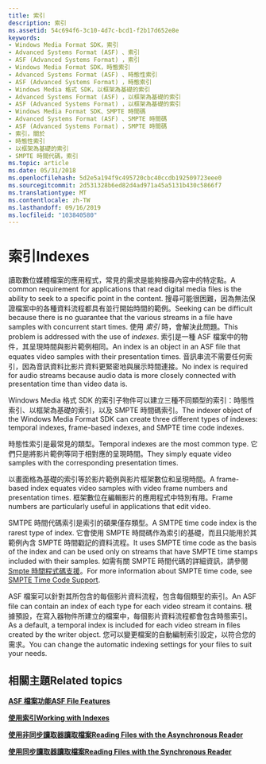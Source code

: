 ```yaml
---
title: 索引
description: 索引
ms.assetid: 54c694f6-3c10-4d7c-bcd1-f2b17d652e8e
keywords:
- Windows Media Format SDK，索引
- Advanced Systems Format (ASF) 、索引
- ASF (Advanced Systems Format) ，索引
- Windows Media Format SDK，時態索引
- Advanced Systems Format (ASF) 、時態性索引
- ASF (Advanced Systems Format) ，時態索引
- Windows Media 格式 SDK，以框架為基礎的索引
- Advanced Systems Format (ASF) ，以框架為基礎的索引
- ASF (Advanced Systems Format) ，以框架為基礎的索引
- Windows Media Format SDK、SMPTE 時間碼
- Advanced Systems Format (ASF) 、SMPTE 時間碼
- ASF (Advanced Systems Format) ，SMPTE 時間碼
- 索引，關於
- 時態性索引
- 以框架為基礎的索引
- SMPTE 時間代碼，索引
ms.topic: article
ms.date: 05/31/2018
ms.openlocfilehash: 5d2e5a194f9c495720cbc40ccdb192509723eee0
ms.sourcegitcommit: 2d531328b6ed82d4ad971a45a5131b430c5866f7
ms.translationtype: MT
ms.contentlocale: zh-TW
ms.lasthandoff: 09/16/2019
ms.locfileid: "103840580"
---
```

# <a name="indexes"></a><span data-ttu-id="0cd74-119">索引</span><span class="sxs-lookup"><span data-stu-id="0cd74-119">Indexes</span></span>

<span data-ttu-id="0cd74-120">讀取數位媒體檔案的應用程式，常見的需求是能夠搜尋內容中的特定點。</span><span class="sxs-lookup"><span data-stu-id="0cd74-120">A common requirement for applications that read digital media files is the ability to seek to a specific point in the content.</span></span> <span data-ttu-id="0cd74-121">搜尋可能很困難，因為無法保證檔案中的各種資料流程都具有並行開始時間的範例。</span><span class="sxs-lookup"><span data-stu-id="0cd74-121">Seeking can be difficult because there is no guarantee that the various streams in a file have samples with concurrent start times.</span></span> <span data-ttu-id="0cd74-122">使用 *索引* 時，會解決此問題。</span><span class="sxs-lookup"><span data-stu-id="0cd74-122">This problem is addressed with the use of *indexes*.</span></span> <span data-ttu-id="0cd74-123">索引是一種 ASF 檔案中的物件，其呈現時間與影片範例相同。</span><span class="sxs-lookup"><span data-stu-id="0cd74-123">An index is an object in an ASF file that equates video samples with their presentation times.</span></span> <span data-ttu-id="0cd74-124">音訊串流不需要任何索引，因為音訊資料比影片資料更緊密地與展示時間連接。</span><span class="sxs-lookup"><span data-stu-id="0cd74-124">No index is required for audio streams because audio data is more closely connected with presentation time than video data is.</span></span>

<span data-ttu-id="0cd74-125">Windows Media 格式 SDK 的索引子物件可以建立三種不同類型的索引：時態性索引、以框架為基礎的索引，以及 SMPTE 時間碼索引。</span><span class="sxs-lookup"><span data-stu-id="0cd74-125">The indexer object of the Windows Media Format SDK can create three different types of indexes: temporal indexes, frame-based indexes, and SMPTE time code indexes.</span></span>

<span data-ttu-id="0cd74-126">時態性索引是最常見的類型。</span><span class="sxs-lookup"><span data-stu-id="0cd74-126">Temporal indexes are the most common type.</span></span> <span data-ttu-id="0cd74-127">它們只是將影片範例等同于相對應的呈現時間。</span><span class="sxs-lookup"><span data-stu-id="0cd74-127">They simply equate video samples with the corresponding presentation times.</span></span>

<span data-ttu-id="0cd74-128">以畫面格為基礎的索引等於影片範例與影片框架數位和呈現時間。</span><span class="sxs-lookup"><span data-stu-id="0cd74-128">A frame-based index equates video samples with video frame numbers and presentation times.</span></span> <span data-ttu-id="0cd74-129">框架數位在編輯影片的應用程式中特別有用。</span><span class="sxs-lookup"><span data-stu-id="0cd74-129">Frame numbers are particularly useful in applications that edit video.</span></span>

<span data-ttu-id="0cd74-130">SMTPE 時間代碼索引是索引的碩果僅存類型。</span><span class="sxs-lookup"><span data-stu-id="0cd74-130">A SMTPE time code index is the rarest type of index.</span></span> <span data-ttu-id="0cd74-131">它會使用 SMPTE 時間碼作為索引的基礎，而且只能用於其範例內含 SMPTE 時間戳記的資料流程。</span><span class="sxs-lookup"><span data-stu-id="0cd74-131">It uses SMPTE time code as the basis of the index and can be used only on streams that have SMPTE time stamps included with their samples.</span></span> <span data-ttu-id="0cd74-132">如需有關 SMPTE 時間代碼的詳細資訊，請參閱 [Smpte 時間程式碼支援](smpte-time-code-support.md)。</span><span class="sxs-lookup"><span data-stu-id="0cd74-132">For more information about SMPTE time code, see [SMPTE Time Code Support](smpte-time-code-support.md).</span></span>

<span data-ttu-id="0cd74-133">ASF 檔案可以針對其所包含的每個影片資料流程，包含每個類型的索引。</span><span class="sxs-lookup"><span data-stu-id="0cd74-133">An ASF file can contain an index of each type for each video stream it contains.</span></span> <span data-ttu-id="0cd74-134">根據預設，在寫入器物件所建立的檔案中，每個影片資料流程都會包含時態索引。</span><span class="sxs-lookup"><span data-stu-id="0cd74-134">As a default, a temporal index is included for each video stream in files created by the writer object.</span></span> <span data-ttu-id="0cd74-135">您可以變更檔案的自動編制索引設定，以符合您的需求。</span><span class="sxs-lookup"><span data-stu-id="0cd74-135">You can change the automatic indexing settings for your files to suit your needs.</span></span>

## <a name="related-topics"></a><span data-ttu-id="0cd74-136">相關主題</span><span class="sxs-lookup"><span data-stu-id="0cd74-136">Related topics</span></span>

<dl> <dt>

[<span data-ttu-id="0cd74-137">**ASF 檔案功能**</span><span class="sxs-lookup"><span data-stu-id="0cd74-137">**ASF File Features**</span></span>](asf-file-features.md)
</dt> <dt>

[<span data-ttu-id="0cd74-138">**使用索引**</span><span class="sxs-lookup"><span data-stu-id="0cd74-138">**Working with Indexes**</span></span>](working-with-indexes.md)
</dt> <dt>

[<span data-ttu-id="0cd74-139">**使用非同步讀取器讀取檔案**</span><span class="sxs-lookup"><span data-stu-id="0cd74-139">**Reading Files with the Asynchronous Reader**</span></span>](reading-files-with-the-asynchronous-reader.md)
</dt> <dt>

[<span data-ttu-id="0cd74-140">**使用同步讀取器讀取檔案**</span><span class="sxs-lookup"><span data-stu-id="0cd74-140">**Reading Files with the Synchronous Reader**</span></span>](reading-files-with-the-synchronous-reader.md)
</dt> </dl>

 

 




